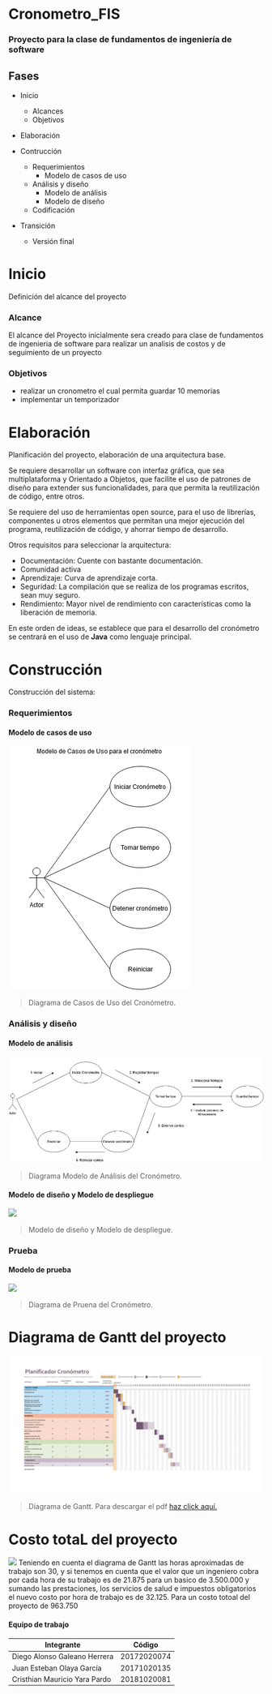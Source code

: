# Cronometro_FIS
### Proyecto para la clase de fundamentos de ingeniería de software

## Fases
+ Inicio
    + Alcances
    + Objetivos
+ Elaboración
   
+ Contrucción
    + Requerimientos
		+ Modelo de casos de uso
    + Análisis y diseño
		+ Modelo de análisis
		+ Modelo de diseño 
    + Codificación

  
+ Transición
    + Versión final


# Inicio

Definición del alcance del proyecto

### Alcance

 El alcance del Proyecto inicialmente sera creado  para clase de fundamentos de ingenieria de software para realizar un analisis de costos y de seguimiento de un proyecto 

### Objetivos

 - realizar un cronometro el cual permita guardar 10 memorias 
 - implementar un temporizador 

# Elaboración

Planificación del proyecto, elaboración de una arquitectura base.

Se requiere desarrollar un software con interfaz gráfica, que sea multiplataforma y Orientado a Objetos, que facilite el uso de patrones de diseño para extender sus funcionalidades, para que permita la reutilización de código, entre otros.

Se requiere del uso de herramientas open source, para el uso de librerías, componentes u otros elementos que permitan una mejor ejecución del programa, reutilización de código, y ahorrar tiempo de desarrollo.

Otros requisitos para seleccionar la arquitectura:

+ Documentación: Cuente con bastante documentación.
+ Comunidad activa
+ Aprendizaje: Curva de aprendizaje corta.
+ Seguridad: La compilación que se realiza de los programas escritos, sean muy seguro.
+ Rendimiento: Mayor nivel de rendimiento con características como la liberación de memoria.

En este orden de ideas, se establece que para el desarrollo del cronómetro se centrará en el uso de __Java__ como lenguaje principal.


# Construcción

Construcción del sistema:

### Requerimientos
#### Modelo de casos de uso
![](https://github.com/DiegoGaleano/Cronometro_FIS/blob/main/diagramas/casos_de_uso.png)

> Diagrama de Casos de Uso del Cronómetro.

### Análisis y diseño
#### Modelo de análisis
![](https://github.com/DiegoGaleano/Cronometro_FIS/blob/main/diagramas/modelo_analisis.png)

> Diagrama Modelo de Análisis del Cronómetro.

#### Modelo de diseño y Modelo de despliegue
![](https://github.com/DiegoGaleano/Cronometro_FIS/blob/main/diagramas/)

> Modelo de diseño y Modelo de despliegue.

### Prueba
#### Modelo de prueba
![](https://github.com/DiegoGaleano/Cronometro_FIS/blob/main/diagramas/)

> Diagrama de Pruena del Cronómetro.


# Diagrama de Gantt del proyecto

![](https://github.com/DiegoGaleano/Cronometro_FIS/blob/main/diagramas/Horas_final_001.png)

> Diagrama de Gantt. Para descargar el pdf [haz click aquí.](https://github.com/DiegoGaleano/Cronometro_FIS/blob/main/diagramas/Horas_final.pdf)


# Costo totaL del proyecto
![](https://github.com/DiegoGaleano/Cronometro_FIS/blob/main/diagramas/ingresos.jepg)
Teniendo en cuenta el diagrama de Gantt las horas aproximadas de trabajo son 30, y si tenemos en cuenta que el valor que un ingeniero cobra por cada hora de su trabajo es de 21.875 para un basico de 3.500.000 y sumando las prestaciones, los servicios de salud e impuestos obligatorios el nuevo costo por hora de trabajo es de 32.125. Para un costo totoal del proyecto de 963.750

#### Equipo de trabajo

Integrante  | Código
------------- | -------------
Diego Alonso Galeano Herrera | 20172020074
Juan Esteban Olaya García | 20171020135
Cristhian Mauricio Yara Pardo | 20181020081
